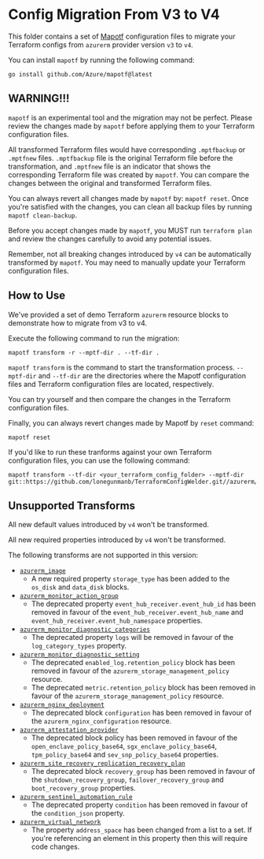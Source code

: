 # Config Migration From V3 to V4

This folder contains a set of [Mapotf](https://github.com/Azure/mapotf) configuration files to migrate your Terraform configs from `azurerm` provider version `v3` to `v4`.

You can install `mapotf` by running the following command:

```shell
go install github.com/Azure/mapotf@latest
```

## WARNING!!!

`mapotf` is an experimental tool and the migration may not be perfect. Please review the changes made by `mapotf` before applying them to your Terraform configuration files.

All transformed Terraform files would have corresponding `.mptfbackup` or `.mptfnew` files. `.mptfbackup` file is the original Terraform file before the transformation, and `.mptfnew` file is an indicator that shows the corresponding Terraform file was created by `mapotf`. You can compare the changes between the original and transformed Terraform files.

You can always revert all changes made by `mapotf` by: `mapotf reset`. Once you're satisfied with the changes, you can clean all backup files by running `mapotf clean-backup`.

Before you accept changes made by `mapotf`, you MUST run `terraform plan` and review the changes carefully to avoid any potential issues.

Remember, not all breaking changes introduced by `v4` can be automatically transformed by `mapotf`. You may need to manually update your Terraform configuration files.

## How to Use

We've provided a set of demo Terraform `azurerm` resource blocks to demonstrate how to migrate from v3 to v4.

Execute the following command to run the migration:

```shell
mapotf transform -r --mptf-dir . --tf-dir .
```

`mapotf transform` is the command to start the transformation process. `--mptf-dir` and `--tf-dir` are the directories where the Mapotf configuration files and Terraform configuration files are located, respectively.

You can try yourself and then compare the changes in the Terraform configuration files.

Finally, you can always revert changes made by Mapotf by `reset` command: 

```Shell
mapotf reset
```

If you'd like to run these tranforms against your own Terraform configuration files, you can use the following command:

```shell
mapotf transform --tf-dir <your_terraform_config_folder> --mptf-dir git::https://github.com/lonegunmanb/TerraformConfigWelder.git//azurerm/v3_v4
```

## Unsupported Transforms

All new default values introduced by `v4` won't be transformed.

All new required properties introduced by `v4` won't be transformed.

The following transforms are not supported in this version:

* [`azurerm_image`](https://registry.terraform.io/providers/hashicorp/azurerm/3.116.0/docs/guides/4.0-upgrade-guide#azurerm_image)
  - A new required property `storage_type` has been added to the `os_disk` and `data_disk` blocks.
* [`azurerm_monitor_action_group`](https://registry.terraform.io/providers/hashicorp/azurerm/3.116.0/docs/guides/4.0-upgrade-guide#azurerm_monitor_action_group)
  - The deprecated property `event_hub_receiver.event_hub_id` has been removed in favour of the `event_hub_receiver.event_hub_name` and `event_hub_receiver.event_hub_namespace` properties.
* [`azurerm_monitor_diagnostic_categories`](https://registry.terraform.io/providers/hashicorp/azurerm/3.116.0/docs/guides/4.0-upgrade-guide#azurerm_monitor_diagnostic_categories)
  - The deprecated property `logs` will be removed in favour of the `log_category_types` property.
* [`azurerm_monitor_diagnostic_setting`](https://registry.terraform.io/providers/hashicorp/azurerm/3.116.0/docs/guides/4.0-upgrade-guide#azurerm_monitor_diagnostic_setting)
  - The deprecated `enabled_log.retention_policy` block has been removed in favour of the `azurerm_storage_management_policy` resource.
  - The deprecated `metric.retention_policy` block has been removed in favour of the `azurerm_storage_management_policy` resource.
* [`azurerm_nginx_deployment`](https://registry.terraform.io/providers/hashicorp/azurerm/3.116.0/docs/guides/4.0-upgrade-guide#azurerm_nginx_deployment)
  - The deprecated block `configuration` has been removed in favour of the `azurerm_nginx_configuration` resource.
* [`azurerm_attestation_provider`](https://registry.terraform.io/providers/hashicorp/azurerm/3.116.0/docs/guides/4.0-upgrade-guide#azurerm_attestation_provider)
  - The deprecated block policy has been removed in favour of the `open_enclave_policy_base64`, `sgx_enclave_policy_base64`, `tpm_policy_base64` and `sev_snp_policy_base64` properties.
* [`azurerm_site_recovery_replication_recovery_plan`](https://registry.terraform.io/providers/hashicorp/azurerm/3.116.0/docs/guides/4.0-upgrade-guide#azurerm_site_recovery_replication_recovery_plan)
  - The deprecated block `recovery_group` has been removed in favour of the `shutdown_recovery_group`, `failover_recovery_group` and `boot_recovery_group` properties.
* [`azurerm_sentinel_automation_rule`](https://registry.terraform.io/providers/hashicorp/azurerm/3.116.0/docs/guides/4.0-upgrade-guide#azurerm_sentinel_automation_rule)
  - The deprecated property `condition` has been removed in favour of the `condition_json` property.
* [`azurerm_virtual_network`](https://registry.terraform.io/providers/hashicorp/azurerm/3.116.0/docs/guides/4.0-upgrade-guide#azurerm_virtual_network)
  - The property `address_space` has been changed from a list to a set. If you're referencing an element in this property then this will require code changes.